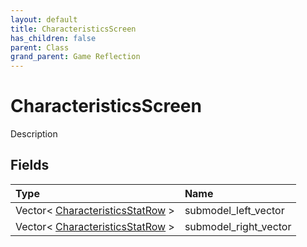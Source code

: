 ```yaml
---
layout: default
title: CharacteristicsScreen
has_children: false
parent: Class
grand_parent: Game Reflection
---
```

# CharacteristicsScreen
Description 

## Fields
| Type | Name |
|:-------------|:--------------|
| Vector< [CharacteristicsStatRow](/game-reflection/classes/characteristics_stat_row.md) > | submodel_left_vector |
| Vector< [CharacteristicsStatRow](/game-reflection/classes/characteristics_stat_row.md) > | submodel_right_vector |
